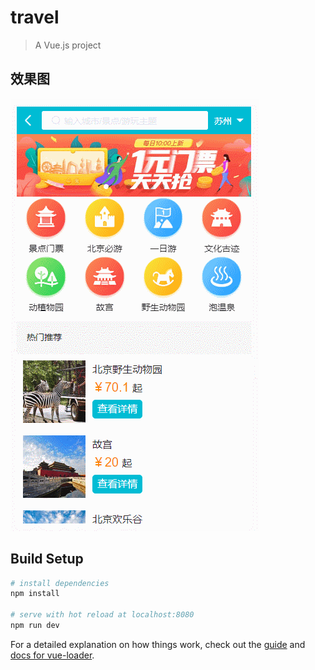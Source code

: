 # travel

> A Vue.js project
## 效果图

 ![image](https://github.com/yaqingshan/travel/blob/master/travel.gif)

## Build Setup

``` bash
# install dependencies
npm install

# serve with hot reload at localhost:8080
npm run dev

```

For a detailed explanation on how things work, check out the [guide](http://vuejs-templates.github.io/webpack/) and [docs for vue-loader](http://vuejs.github.io/vue-loader).

